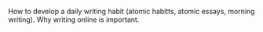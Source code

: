How to develop a daily writing habit (atomic habitts, atomic essays, morning writing).
Why writing online is important.
